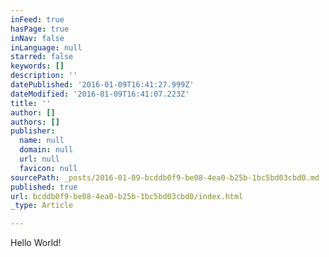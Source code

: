 ```yaml
---
inFeed: true
hasPage: true
inNav: false
inLanguage: null
starred: false
keywords: []
description: ''
datePublished: '2016-01-09T16:41:27.999Z'
dateModified: '2016-01-09T16:41:07.223Z'
title: ''
author: []
authors: []
publisher:
  name: null
  domain: null
  url: null
  favicon: null
sourcePath: _posts/2016-01-09-bcddb0f9-be08-4ea0-b25b-1bc5bd03cbd0.md
published: true
url: bcddb0f9-be08-4ea0-b25b-1bc5bd03cbd0/index.html
_type: Article

---
```

Hello World!